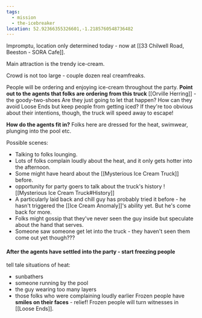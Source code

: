 ```yaml
---
tags:
  - mission
  - the-icebreaker
location: 52.92366355326601,-1.2185760548736482
---
```

Impromptu, location only determined today - now at [[33 Chilwell Road, Beeston - SORA Cafe]].

Main attraction is the trendy ice-cream.

Crowd is not too large - couple dozen real creamfreaks.

People will be ordering and enjoying ice-cream throughout the party.
**Point out to the agents that folks are ordering from this truck**
[[Orville Herring]] - the goody-two-shoes
Are they just going to let that happen? How can they avoid Loose Ends but keep people from getting iced? If they're too obvious about their intentions, though, the truck will speed away to escape!

**How do the agents fit in?** Folks here are dressed for the heat, swimwear, plunging into the pool etc.

Possible scenes:
- Talking to folks lounging.
- Lots of folks complain loudly about the heat, and it only gets hotter into the afternoon.
- Some might have heard about the [[Mysterious Ice Cream Truck]] before.
- opportunity for party goers to talk about the truck's history ![[Mysterious Ice Cream Truck#History]]
- A particularly laid back and chill guy has probably tried it before - he hasn't triggered the [[Ice Cream Anomaly]]'s ability yet. But he's come back for more.
- Folks might gossip that they've never seen the guy inside but speculate about the hand that serves.
- Someone saw someone get let into the truck - they haven't seen them come out yet though???


#### After the agents have settled into the party - **start freezing people**
tell tale situations of heat:
- sunbathers
- someone running by the pool
- the guy wearing too many layers
- those folks who were complaining loudly earlier
Frozen people have **smiles on their faces** - relief!
Frozen people will turn witnesses in [[Loose Ends]].


